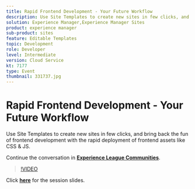 ```yaml
---
title: Rapid Frontend Development - Your Future Workflow
description: Use Site Templates to create new sites in few clicks, and bring back the fun of frontend development with the rapid deployment of frontend assets like CSS & JS. This session was delivered as part of Adobe Developers Live Content event.
solution: Experience Manager,Experience Manager Sites
product: experience manager
sub-product: sites
feature: Editable Templates
topic: Development
role: Developer
level: Intermediate
version: Cloud Service
kt: 7177
type: Event
thumbnail: 331737.jpg
---
```


# Rapid Frontend Development - Your Future Workflow 

Use Site Templates to create new sites in few clicks, and bring back the fun of frontend development with the rapid deployment of frontend assets like CSS & JS.

Continue the conversation in **[Experience League Communities](http://adobe.ly/36Yd3v6)**.

>[!VIDEO](https://video.tv.adobe.com/v/331737/?quality=12&learn=on&hidetitle=true)

Click **[here](/help/assets/rapid-frontend-devlopment.pdf)** for the session slides.
